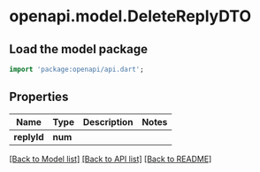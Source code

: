 # openapi.model.DeleteReplyDTO

## Load the model package
```dart
import 'package:openapi/api.dart';
```

## Properties
Name | Type | Description | Notes
------------ | ------------- | ------------- | -------------
**replyId** | **num** |  | 

[[Back to Model list]](../README.md#documentation-for-models) [[Back to API list]](../README.md#documentation-for-api-endpoints) [[Back to README]](../README.md)


